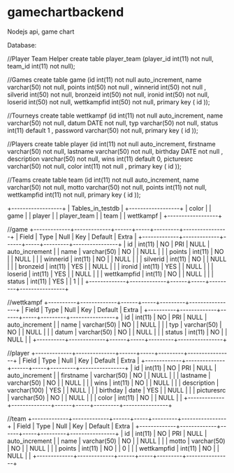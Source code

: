 # gamechartbackend
Nodejs api, game chart

Database:

//Player Team Helper
create table player_team (player_id int(11) not null, team_id int(11) not null);

//Games
create table game (id int(11) not null auto_increment, name varchar(50) not null, points int(50) not null , winnerid int(50) not null
, silverid int(50) not null, bronzeid int(50) not null, ironid int(50) not null, loserid int(50) not null, wettkampfid int(50) not null, primary key ( id ));

//Tourneys
create table wettkampf (id int(11) not null auto_increment, name varchar(50) not null, datum DATE not null, typ varchar(50) not null, status int(11) default 1
, password varchar(50) not null, primary key ( id ));

//Players
create table player (id int(11) not null auto_increment, firstname varchar(50) not null, lastname varchar(50) not null, birthday DATE not null
, description varchar(50) not null, wins int(11) default 0, picturesrc varchar(50) not null, color int(11) not null , primary key ( id ));

//Teams
create table team (id int(11) not null auto_increment, name varchar(50) not null, motto varchar(50) not null,  points int(11) not null, wettkampfid int(11) not null, primary key ( id ));


+------------------+
| Tables_in_testdb |
+------------------+
| color            |
| game             |
| player           |
| player_team      |
| team             |
| wettkampf        |
+------------------+

//game
+-------------+-------------+------+-----+---------+----------------+
| Field       | Type        | Null | Key | Default | Extra          |
+-------------+-------------+------+-----+---------+----------------+
| id          | int(11)     | NO   | PRI | NULL    | auto_increment |
| name        | varchar(50) | NO   |     | NULL    |                |
| points      | int(11)     | NO   |     | NULL    |                |
| winnerid    | int(11)     | NO   |     | NULL    |                |
| silverid    | int(11)     | NO   |     | NULL    |                |
| bronzeid    | int(11)     | YES  |     | NULL    |                |
| ironid      | int(11)     | YES  |     | NULL    |                |
| loserid     | int(11)     | YES  |     | NULL    |                |
| wettkampfid | int(11)     | NO   |     | NULL    |                |
| status      | int(11)     | YES  |     | 1       |                |
+-------------+-------------+------+-----+---------+----------------+

//wettkampf
+----------+-------------+------+-----+---------+----------------+
| Field    | Type        | Null | Key | Default | Extra          |
+----------+-------------+------+-----+---------+----------------+
| id       | int(11)     | NO   | PRI | NULL    | auto_increment |
| name     | varchar(50) | NO   |     | NULL    |                |
| typ      | varchar(50) | NO   |     | NULL    |                |
| datum    | varchar(50) | NO   |     | NULL    |                |
| status   | int(11)     | NO   |     | NULL    |                |
+----------+-------------+------+-----+---------+----------------+

//player
+-------------+--------------+------+-----+---------+----------------+
| Field       | Type         | Null | Key | Default | Extra          |
+-------------+--------------+------+-----+---------+----------------+
| id          | int(11)      | NO   | PRI | NULL    | auto_increment |
| firstname   | varchar(50)  | NO   |     | NULL    |                |
| lastname    | varchar(50)  | NO   |     | NULL    |                |
| wins        | int(11)      | NO   |     | NULL    |                |
| description | varchar(100) | YES  |     | NULL    |                |
| birthday    | date         | YES  |     | NULL    |                |
| picturesrc  | varchar(50)  | NO   |     | NULL    |                |
| color       | int(11)      | NO   |     | NULL    |                |
+-------------+--------------+------+-----+---------+----------------+

//team
+-------------+-------------+------+-----+---------+----------------+
| Field       | Type        | Null | Key | Default | Extra          |
+-------------+-------------+------+-----+---------+----------------+
| id          | int(11)     | NO   | PRI | NULL    | auto_increment |
| name        | varchar(50) | NO   |     | NULL    |                |
| motto       | varchar(50) | NO   |     | NULL    |                |
| points      | int(11)     | NO   |     | 0       |                |
| wettkampfid | int(11)     | NO   |     | NULL    |                |
+-------------+-------------+------+-----+---------+----------------+
